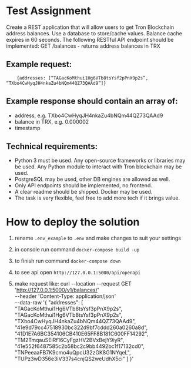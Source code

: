 # Test Assignment

Create a REST application that will allow users to get Tron Blockchain address balances. Use a database to store/cache values. Balance cache expires in 60 seconds.
The following RESTful API endpoint should be implemented: GET /balances - returns address balances in TRX

## Example request:
        {addresses: [“TAGacKoMthui1Hg6VTb8tsYsf2pPnX9p2s”, “TXbo4CwHyqJH4nkaZu4bNQm44QZ73QAAd9”]}

## Example response should contain an array of:
- address, e.g. TXbo4CwHyqJH4nkaZu4bNQm44QZ73QAAd9
- balance in TRX, e.g. 0.000002
- timestamp


## Technical requirements:
- Python 3 must be used. Any open-source frameworks or libraries may be used. Any Python module to interact with Tron blockchain may be used.
- PostgreSQL may be used, other DB engines are allowed as well.
- Only API endpoints should be implemented, no frontend.
- A clear readme should be shipped. Docker may be used.
- The task is very flexible, feel free to add more tech if it brings value.


# How to deploy the solution

1. rename `.env_example` to `.env` and make changes to suit your settings
2. in console run command `docker-compose build -up`
3. to finish run command `docker-compose down`

4. to see api open `http://127.0.0.1:5000/api/openapi`
5. make request like:
        curl --location --request GET 'http://127.0.0.1:5000/v1/balances/' \
        --header 'Content-Type: application/json' \
        --data-raw '{
        "addresses": [
                "TAGacKoMthui1Hg6VTb8tsYsf3pPnX9p2s",
                "TAGacKoMthui1Hg6VTb8tsYsf3pPnX9p2s",
                "TXbo4CwHyqJH4nkaZu4bNQm44QZ73QAAd9",
                "41e9d79cc47518930bc322d9bf7cddd260a0260a8d",
                "41D1E7A6BC354106CB410E65FF8B181C600FF14292",
                "TM2TmqauSEiRf16CyFgzHV2BVxBejY9iyR",
                "41e552f6487585c2b58bc2c9bb4492bc1f17132cd0",
                "TNPeeaaFB7K9cmo4uQpcU32zGK8G1NYqeL",
                "TUPz3wD356e3iV337s4cnjQS2weUdhX5ci"
        ]
        }'
